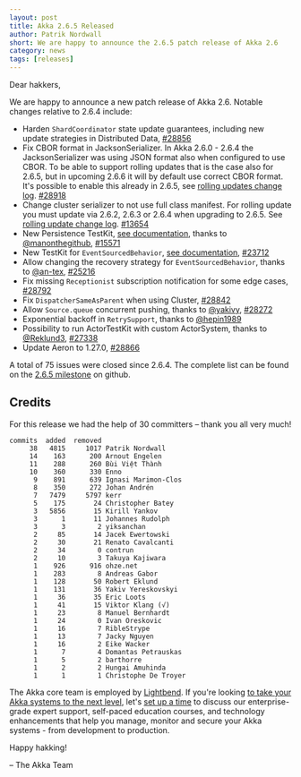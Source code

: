 ```yaml
---
layout: post
title: Akka 2.6.5 Released
author: Patrik Nordwall
short: We are happy to announce the 2.6.5 patch release of Akka 2.6
category: news
tags: [releases]
---
```


Dear hakkers,

We are happy to announce a new patch release of Akka 2.6. Notable changes relative to 2.6.4 include:

* Harden `ShardCoordinator` state update guarantees, including new update strategies in Distributed Data, [#28856](https://github.com/akka/akka/issues/28856)
* Fix CBOR format in JacksonSerializer. In Akka 2.6.0 - 2.6.4 the JacksonSerializer was using JSON format also when configured to use CBOR. To be able to support rolling updates that is the case also for 2.6.5, but in upcoming 2.6.6 it will by default use correct CBOR format. It's possible to enable this already in 2.6.5, see [rolling updates change log](https://doc.akka.io/docs/akka/current/project/rolling-update.html#2-6-5-jacksoncborserializer). [#28918](https://github.com/akka/akka/issues/28918)
* Change cluster serializer to not use full class manifest. For rolling update you must update via 2.6.2, 2.6.3 or 2.6.4 when upgrading to 2.6.5. See [rolling update change log](https://doc.akka.io/docs/akka/current/project/rolling-update.html#2-6-2-clustermessageserializer-manifests-change). [#13654](https://github.com/akka/akka/issues/13654)
* New Persistence TestKit, [see documentation](https://doc.akka.io/docs/akka/current/typed/persistence-testing.html#persistence-testkit), thanks to [@manonthegithub](https://github.com/manonthegithub), [#15571](https://github.com/akka/akka/issues/15571)
* New TestKit for `EventSourcedBehavior`, [see documentation](https://doc.akka.io/docs/akka/current/typed/persistence-testing.html), [#23712](https://github.com/akka/akka/issues/23712)
* Allow changing the recovery strategy for `EventSourcedBehavior`, thanks to [@an-tex](https://github.com/an-tex), [#25216](https://github.com/akka/akka/issues/25216)
* Fix missing `Receptionist` subscription notification for some edge cases, [#28792](https://github.com/akka/akka/issues/28792)
* Fix `DispatcherSameAsParent` when using Cluster, [#28842](https://github.com/akka/akka/issues/28842)
* Allow `Source.queue` concurrent pushing, thanks to [@yakivy](https://github.com/yakivy), [#28272](https://github.com/akka/akka/issues/28272)
* Exponential backoff in `RetrySupport`, thanks to [@hepin1989](https://github.com/hepin1989)
* Possibility to run ActorTestKit with custom ActorSystem, thanks to [@Reklund3](https://github.com/Reklund3), [#27338](https://github.com/akka/akka/issues/27338)
* Update Aeron to 1.27.0, [#28866](https://github.com/akka/akka/pull/28866)


A total of 75 issues were closed since 2.6.4. The complete list can be found on the [2.6.5 milestone](https://github.com/akka/akka/milestone/164?closed=1) on github.


## Credits

For this release we had the help of 30 committers – thank you all very much!

```
commits  added  removed
     38   4815     1017 Patrik Nordwall
     14    163      200 Arnout Engelen
     11    288      260 Bùi Việt Thành
     10    360      330 Enno
      9    891      639 Ignasi Marimon-Clos
      8    350      272 Johan Andrén
      7   7479     5797 kerr
      5    175       24 Christopher Batey
      3   5856       15 Kirill Yankov
      3      1       11 Johannes Rudolph
      3      3        2 yiksanchan
      2     85       14 Jacek Ewertowski
      2     30       21 Renato Cavalcanti
      2     34        0 contrun
      2     10        3 Takuya Kajiwara
      1    926      916 ohze.net
      1    283        8 Andreas Gabor
      1    128       50 Robert Eklund
      1    131       36 Yakiv Yereskovskyi
      1     36       35 Eric Loots
      1     41       15 Viktor Klang (√)
      1     23        8 Manuel Bernhardt
      1     24        0 Ivan Oreskovic
      1     16        7 RibleStrype
      1     13        7 Jacky Nguyen
      1     16        2 Eike Wacker
      1      7        4 Domantas Petrauskas
      1      5        2 barthorre
      1      2        2 Hungai Amuhinda
      1      1        1 Christophe De Troyer
```

The Akka core team is employed by [Lightbend](https://www.lightbend.com/). If you're looking [to take your Akka systems to the next level](https://www.lightbend.com/lightbend-subscription), let's [set up a time](https://lightbend.com/contact) to discuss our enterprise-grade expert support, self-paced education courses, and technology enhancements that help you manage, monitor and secure your Akka systems - from development to production.

Happy hakking!

– The Akka Team

